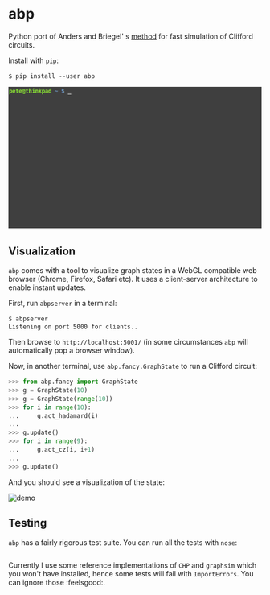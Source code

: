 # abp

Python port of Anders and Briegel' s [method](https://arxiv.org/abs/quant-ph/0504117) for fast simulation of Clifford circuits.

Install with `pip`:

```shell
$ pip install --user abp
```

![demo](img/demo.gif)

## Visualization

`abp` comes with a tool to visualize graph states in a WebGL compatible web browser (Chrome, Firefox, Safari etc). It uses a client-server architecture to enable instant updates.

First, run `abpserver` in a terminal:

```shell
$ abpserver
Listening on port 5000 for clients..
```
Then browse to `http://localhost:5001/` (in some circumstances `abp` will automatically pop a browser window).

Now, in another terminal, use `abp.fancy.GraphState` to run a Clifford circuit:

```python
>>> from abp.fancy import GraphState
>>> g = GraphState(10)
>>> g = GraphState(range(10))
>>> for i in range(10):
...     g.act_hadamard(i)
... 
>>> g.update()
>>> for i in range(9):
...     g.act_cz(i, i+1)
... 
>>> g.update()
```

And you should see a visualization of the state:

![demo](img/viz.jpg)

## Testing

`abp` has a fairly rigorous test suite. You can run all the tests with `nose`:

```shell
```

Currently I use some reference implementations of `CHP` and `graphsim` which you won't have installed, hence some tests will fail with `ImportErrors`. You can ignore those :feelsgood:.
